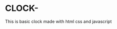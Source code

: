 # CLOCK-
This is basic clock made with html css and javascript
<!doctype html>
<html lang="en">
  <head>
      <!-- script for cloack -->
      <script>
          setInterval(() => {
              
          
          a=new Date();
          let date=a.toLocaleDateString();
          let clock =a.getHours() +':'+ a.getMinutes()+':'+a.getSeconds()
         document.getElementById('time').innerText= clock 
         document.getElementById('Datee').innerHTML=date

        }, 1000);

      </script>



    <!-- Required meta tags -->
    <meta charset="utf-8">
    <meta name="viewport" content="width=device-width, initial-scale=1, shrink-to-fit=no">

    <!-- Bootstrap CSS -->
    <link rel="stylesheet" href="https://stackpath.bootstrapcdn.com/bootstrap/4.1.3/css/bootstrap.min.css" integrity="sha384-MCw98/SFnGE8fJT3GXwEOngsV7Zt27NXFoaoApmYm81iuXoPkFOJwJ8ERdknLPMO" crossorigin="anonymous">

    <title>claock.html</title>
  </head>
  <body>
    <div class="jumbotron">
      <div class="container">
        <h1 class="display-4">Current Time is:   <span id="time"></span></h1>
        <h1 class="display-4">Current Date is:   <span id="Datee"></span></h1>
      
        <p class="lead">This is current time and date for more countries time-zone click below </p>
      </div>
    
    </div>
    <!-- Optional JavaScript -->
    <!-- jQuery first, then Popper.js, then Bootstrap JS -->
    <script src="https://code.jquery.com/jquery-3.3.1.slim.min.js" integrity="sha384-q8i/X+965DzO0rT7abK41JStQIAqVgRVzpbzo5smXKp4YfRvH+8abtTE1Pi6jizo" crossorigin="anonymous"></script>
    <script src="https://cdnjs.cloudflare.com/ajax/libs/popper.js/1.14.3/umd/popper.min.js" integrity="sha384-ZMP7rVo3mIykV+2+9J3UJ46jBk0WLaUAdn689aCwoqbBJiSnjAK/l8WvCWPIPm49" crossorigin="anonymous"></script>
    <script src="https://stackpath.bootstrapcdn.com/bootstrap/4.1.3/js/bootstrap.min.js" integrity="sha384-ChfqqxuZUCnJSK3+MXmPNIyE6ZbWh2IMqE241rYiqJxyMiZ6OW/JmZQ5stwEULTy" crossorigin="anonymous"></script>
  </body>
</html>

